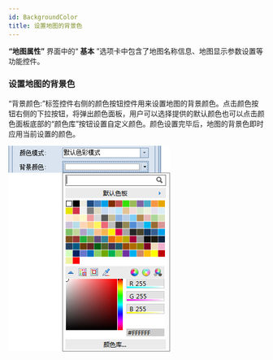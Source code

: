 ```yaml
---
id: BackgroundColor
title: 设置地图的背景色
---
```

**“地图属性”** 界面中的“ **基本** ”选项卡中包含了地图名称信息、地图显示参数设置等功能控件。

### 设置地图的背景色

“背景颜色:”标签控件右侧的颜色按钮控件用来设置地图的背景颜色。点击颜色按钮右侧的下拉按钮，将弹出颜色面板，用户可以选择提供的默认颜色也可以点击颜色面板底部的“颜色库”按钮设置自定义颜色。颜色设置完毕后，地图的背景色即时应用当前设置的颜色。

![](img/backgroudColor.png)  
